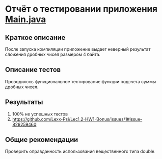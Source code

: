 # Отчёт о тестировании приложения [Main.java](https://github.com/Lexx-Psi/Lec1.2-HW1-Bonus/blob/8516ebd0954163eaaf6c72ac8fadb395d2f59b27/Main.java)

## Краткое описание
После запуска компиляции приложение выдает неверный результат сложения дробных чисел размером 4 байта. 

## Описание тестов
Проводилось функциональное тестирование функции подсчета суммы дробных чисел. 

## Результаты

1. 100% не успешных тестов
2. https://github.com/Lexx-Psi/Lec1.2-HW1-Bonus/issues/1#issue-829259460

## Общие рекомендации
Проверить оправданность использования вещественного типа double. 
